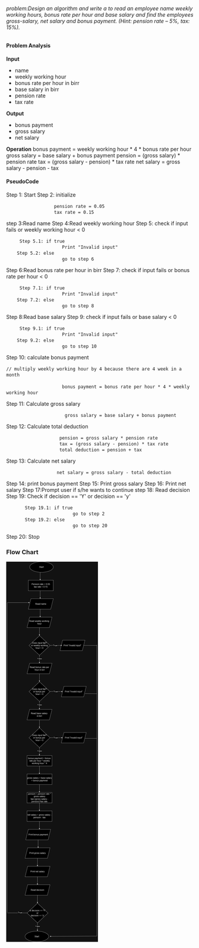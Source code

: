 ###### problem:Design an algorithm and write a to read an employee name weekly working hours, bonus rate per hour and base salary and find the employees gross-salary, net salary and bonus payment. (Hint: pension rate – 5%, tax: 15%).

#### Problem Analysis
**Input**
- name
- weekly working hour
- bonus rate per hour in birr
- base salary in birr
- pension rate
- tax rate


**Output**

- bonus payment
- gross salary
- net salary

**Operation**
bonus payment = weekly working hour * 4 * bonus rate per hour
gross salary = base salary + bonus payment
pension = (gross salary) * pension rate
tax = (gross salary - pension) * tax rate
net salary = gross salary - pension - tax

#### PseudoCode

Step 1: Start
Step 2: initialize
```
                  pension rate = 0.05
                  tax rate = 0.15
```

step 3:Read name
Step 4:Read weekly working hour
Step 5: check if input fails or weekly working hour < 0
```
     Step 5.1: if true
                     Print "Invalid input"
    Step 5.2: else
                     go to step 6
```
Step 6:Read bonus rate per hour in birr
Step 7: check if input fails or bonus rate per hour < 0
```
     Step 7.1: if true
                     Print "Invalid input"
    Step 7.2: else
                     go to step 8
```
Step 8:Read base salary 
Step 9: check if input fails or base salary < 0
```
     Step 9.1: if true
                     Print "Invalid input"
    Step 9.2: else
                     go to step 10
```

Step 10: calculate bonus payment
```
// multiply weekly working hour by 4 because there are 4 week in a month

                     bonus payment = bonus rate per hour * 4 * weekly working hour
```
Step 11: Calculate gross salary
```
                      gross salary = base salary + bonus payment
```

Step 12: Calculate total deduction
```
                    pension = gross salary * pension rate
                    tax = (gross salary - pension) * tax rate
                    total deduction = pension + tax
``` 

Step 13: Calculate net salary
```
                   net salary = gross salary - total deduction
```

Step 14: print bonus payment
Step 15: Print gross salary
Step 16: Print net salary
Step 17:Prompt user if s/he wants to continue
step 18: Read decision
Step 19: Check if decision == 'Y' or decision == 'y'
```
       Step 19.1: if true
                         go to step 2
       Step 19.2: else
                         go to step 20
```
Step 20: Stop

### Flow Chart
![Employee Salary](./salary.png)


